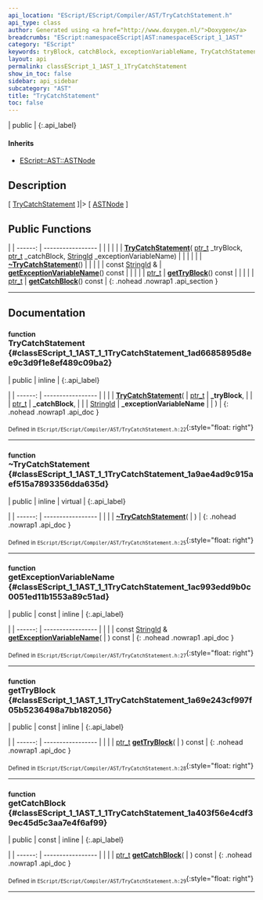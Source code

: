 ```yaml
---
api_location: "EScript/EScript/Compiler/AST/TryCatchStatement.h"
api_type: class
author: Generated using <a href="http://www.doxygen.nl/">Doxygen</a>
breadcrumbs: "EScript:namespaceEScript|AST:namespaceEScript_1_1AST"
category: "EScript"
keywords: tryBlock, catchBlock, exceptionVariableName, TryCatchStatement, ~TryCatchStatement, getExceptionVariableName, getTryBlock, getCatchBlock
layout: api
permalink: classEScript_1_1AST_1_1TryCatchStatement
show_in_toc: false
sidebar: api_sidebar
subcategory: "AST"
title: "TryCatchStatement"
toc: false
---
```


| public |
{:.api_label}

#### Inherits

* [EScript::AST::ASTNode](classEScript_1_1AST_1_1ASTNode)


## Description

[ [TryCatchStatement](classEScript_1_1AST_1_1TryCatchStatement) ]|> [ [ASTNode](classEScript_1_1AST_1_1ASTNode) ]



## Public Functions

|
| ------: | ----------------- |
|  | |
|  | **[TryCatchStatement](#classEScript_1_1AST_1_1TryCatchStatement_1ad6685895d8ee9c3d9f1e8ef489c09ba2)**( [ptr_t](classEScript_1_1AST_1_1ASTNode#classEScript_1_1AST_1_1ASTNode_1a3b66b4450e328f61c873204f6e4183a5)  _tryBlock,  [ptr_t](classEScript_1_1AST_1_1ASTNode#classEScript_1_1AST_1_1ASTNode_1a3b66b4450e328f61c873204f6e4183a5)  _catchBlock,  [StringId](classEScript_1_1StringId)  _exceptionVariableName) |
|  | |
|  | **[~TryCatchStatement](#classEScript_1_1AST_1_1TryCatchStatement_1a9ae4ad9c915aef515a7893356dda635d)**() |
|  | |
| const [StringId](classEScript_1_1StringId) & | **[getExceptionVariableName](#classEScript_1_1AST_1_1TryCatchStatement_1ac993edd9b0c0051ed11b1553a89c51ad)**() const |
|  | |
| [ptr_t](classEScript_1_1AST_1_1ASTNode#classEScript_1_1AST_1_1ASTNode_1a3b66b4450e328f61c873204f6e4183a5) | **[getTryBlock](#classEScript_1_1AST_1_1TryCatchStatement_1a69e243cf997f05b5236498a7bb182056)**() const |
|  | |
| [ptr_t](classEScript_1_1AST_1_1ASTNode#classEScript_1_1AST_1_1ASTNode_1a3b66b4450e328f61c873204f6e4183a5) | **[getCatchBlock](#classEScript_1_1AST_1_1TryCatchStatement_1a403f56e4cdf39ec45d5c3aa7e4f6af99)**() const |
{: .nohead .nowrap1 .api_section }


-------------------------------------------------------------------

## Documentation

### <small>function</small><br/> TryCatchStatement {#classEScript_1_1AST_1_1TryCatchStatement_1ad6685895d8ee9c3d9f1e8ef489c09ba2}

| public | inline |
{:.api_label}

|
| ------: | ----------------- |
|  |
|  **[TryCatchStatement](#classEScript_1_1AST_1_1TryCatchStatement_1ad6685895d8ee9c3d9f1e8ef489c09ba2)**( |  [ptr_t](classEScript_1_1AST_1_1ASTNode#classEScript_1_1AST_1_1ASTNode_1a3b66b4450e328f61c873204f6e4183a5)  | **_tryBlock**, |
| |  [ptr_t](classEScript_1_1AST_1_1ASTNode#classEScript_1_1AST_1_1ASTNode_1a3b66b4450e328f61c873204f6e4183a5)  | **_catchBlock**, |
| |  [StringId](classEScript_1_1StringId)  | **_exceptionVariableName** |
|   ) |
{: .nohead .nowrap1 .api_doc }





<sub>Defined in `EScript/EScript/Compiler/AST/TryCatchStatement.h:22`</sub>{:style="float: right"}

-------------------------------------------------------------------

### <small>function</small><br/> ~TryCatchStatement {#classEScript_1_1AST_1_1TryCatchStatement_1a9ae4ad9c915aef515a7893356dda635d}

| public | inline | virtual |
{:.api_label}

|
| ------: | ----------------- |
|  |
|  **[~TryCatchStatement](#classEScript_1_1AST_1_1TryCatchStatement_1a9ae4ad9c915aef515a7893356dda635d)**( |  ) |
{: .nohead .nowrap1 .api_doc }





<sub>Defined in `EScript/EScript/Compiler/AST/TryCatchStatement.h:25`</sub>{:style="float: right"}

-------------------------------------------------------------------

### <small>function</small><br/> getExceptionVariableName {#classEScript_1_1AST_1_1TryCatchStatement_1ac993edd9b0c0051ed11b1553a89c51ad}

| public | const | inline |
{:.api_label}

|
| ------: | ----------------- |
|  |
| const [StringId](classEScript_1_1StringId) & **[getExceptionVariableName](#classEScript_1_1AST_1_1TryCatchStatement_1ac993edd9b0c0051ed11b1553a89c51ad)**( |  ) const |
{: .nohead .nowrap1 .api_doc }





<sub>Defined in `EScript/EScript/Compiler/AST/TryCatchStatement.h:27`</sub>{:style="float: right"}

-------------------------------------------------------------------

### <small>function</small><br/> getTryBlock {#classEScript_1_1AST_1_1TryCatchStatement_1a69e243cf997f05b5236498a7bb182056}

| public | const | inline |
{:.api_label}

|
| ------: | ----------------- |
|  |
| [ptr_t](classEScript_1_1AST_1_1ASTNode#classEScript_1_1AST_1_1ASTNode_1a3b66b4450e328f61c873204f6e4183a5) **[getTryBlock](#classEScript_1_1AST_1_1TryCatchStatement_1a69e243cf997f05b5236498a7bb182056)**( |  ) const |
{: .nohead .nowrap1 .api_doc }





<sub>Defined in `EScript/EScript/Compiler/AST/TryCatchStatement.h:28`</sub>{:style="float: right"}

-------------------------------------------------------------------

### <small>function</small><br/> getCatchBlock {#classEScript_1_1AST_1_1TryCatchStatement_1a403f56e4cdf39ec45d5c3aa7e4f6af99}

| public | const | inline |
{:.api_label}

|
| ------: | ----------------- |
|  |
| [ptr_t](classEScript_1_1AST_1_1ASTNode#classEScript_1_1AST_1_1ASTNode_1a3b66b4450e328f61c873204f6e4183a5) **[getCatchBlock](#classEScript_1_1AST_1_1TryCatchStatement_1a403f56e4cdf39ec45d5c3aa7e4f6af99)**( |  ) const |
{: .nohead .nowrap1 .api_doc }





<sub>Defined in `EScript/EScript/Compiler/AST/TryCatchStatement.h:29`</sub>{:style="float: right"}

-------------------------------------------------------------------

